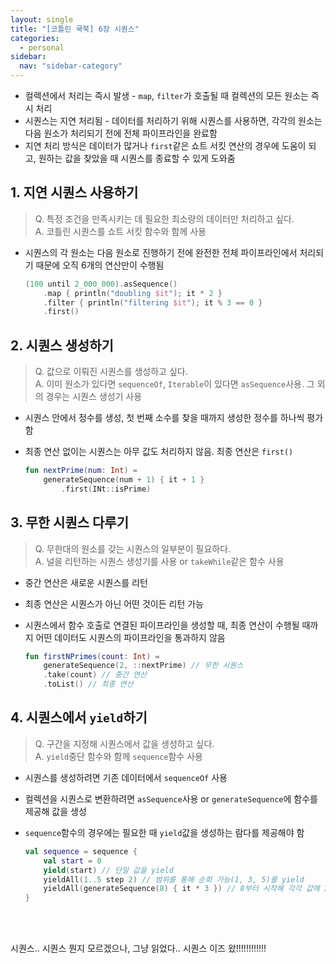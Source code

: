 ```yaml
---
layout: single
title: "[코틀린 쿡북] 6장 시퀀스"
categories:
  - personal
sidebar:
  nav: "sidebar-category"
---
```


- 컬렉션에서 처리는 즉시 발생 - `map`, `filter`가 호출될 때 컬렉션의 모든 원소는 즉시 처리
- 시퀀스는 지연 처리됨 - 데이터를 처리하기 위해 시퀀스를 사용하면, 각각의 원소는 다음 원소가 처리되기 전에 전체 파이프라인을 완료함
- 지연 처리 방식은 데이터가 많거나 `first`같은 쇼트 서킷 연산의 경우에 도움이 되고, 원하는 값을 찾았을 때 시퀀스를 종료할 수 있게 도와줌

## 1. 지연 시퀀스 사용하기
> Q. 특정 조건을 만족시키는 데 필요한 최소량의 데이터만 처리하고 싶다.<br />
> A. 코틀린 시퀀스를 쇼트 서킷 함수와 함께 사용

- 시퀀스의 각 원소는 다음 원소로 진행하기 전에 완전한 전체 파이프라인에서 처리되기 때문에 오직 6개의 연산만이 수행됨

    ``` kotlin
    (100 until 2_000_000).asSequence()
        .map { println("doubling $it"); it * 2 }
        .filter { println("filtering $it"); it % 3 == 0 }
        .first()
    ```

## 2. 시퀀스 생성하기
> Q. 값으로 이뤄진 시퀀스를 생성하고 싶다.<br />
> A. 이미 원소가 있다면 `sequenceOf`, `Iterable`이 있다면 `asSequence`사용. 그 외의 경우는 시퀀스 생성기 사용

- 시퀀스  안에서 정수를 생성, 첫 번째 소수를 찾을 때까지 생성한 정수를 하나씩 평가함
- 최종 연산 없이는 시퀀스는 아무 값도 처리하지 않음. 최종 연산은 `first()`


    ``` kotlin
    fun nextPrime(num: Int) =
        generateSequence(num + 1) { it + 1 }
            .first(INt::isPrime)
    ```

## 3. 무한 시퀀스 다루기
> Q. 무한대의 원소를 갖는 시퀀스의 일부분이 필요하다.<br />
> A. 널을 리턴하는 시퀀스 생성기를 사용 or `takeWhile`같은 함수 사용

- 중간 연산은 새로운 시퀀스를 리턴
- 최종 연산은 시퀀스가 아닌 어떤 것이든 리턴 가능
- 시퀀스에서 함수 호출로 연결된 파이프라인을 생성할 때, 최종 연산이 수행될 때까지 어떤 데이터도 시퀀스의 파이프라인을 통과하지 않음

    ``` kotlin
    fun firstNPrimes(count: Int) = 
        generateSequence(2, ::nextPrime) // 무한 시퀀스
        .take(count) // 중간 연산
        .toList() // 최종 연산
    ```

## 4. 시퀀스에서 `yield`하기
> Q. 구간을 지정해 시퀀스에서 값을 생성하고 싶다.<br />
> A. `yield`중단 함수와 함께 `sequence`함수 사용

- 시퀀스를 생성하려면 기존 데이터에서 `sequenceOf` 사용
- 컬렉션을 시퀀스로 변환하려면 `asSequence`사용 or `generateSequence`에 함수를 제공해 값을 생성
- `sequence`함수의 경우에는 필요한 때 `yield`값을 생성하는 람다를 제공해야 함

    ``` kotlin
    val sequence = sequence {
        val start = 0
        yield(start) // 단일 값을 yield
        yieldAll(1..5 step 2) // 범위를 통해 순회 가능(1, 3, 5)를 yield
        yieldAll(generateSequence(8) { it * 3 }) // 8부터 시작해 각각 값에 3을 곱한 값을 원소로 갖는 무한 시퀀스를 yield
    }
    ```

<br />
<br /> 

시퀀스.. 시퀀스 뭔지 모르겠으나, 그냥 읽었다.. 시퀀스 이즈 왔!!!!!!!!!!!!
